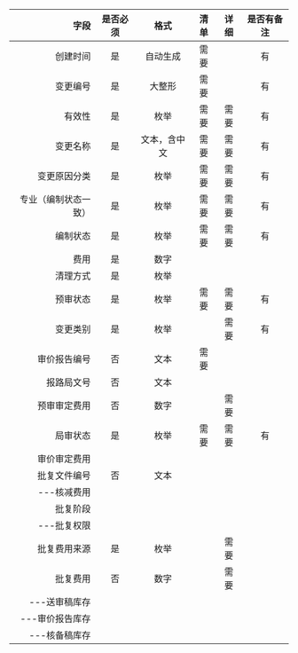|字段|是否必须|格式|清单|详细|是否有备注
-:|:-:|:-:|:-:|:-:|:-:
创建时间|是|自动生成|需要||有
变更编号|是|大整形|需要||有
有效性|是|枚举|需要|需要|有
变更名称|是|文本，含中文|需要|需要|有
变更原因分类|是|枚举|需要|需要|有
专业（编制状态一致）|是|枚举|需要|需要|有
编制状态|是|枚举|需要|需要|有
费用|是|数字||
清理方式|是|枚举||
预审状态|是|枚举|需要|需要|有
变更类别|是|枚举||需要|有
审价报告编号|否|文本|需要|
报路局文号|否|文本|||
预审审定费用|否|数字||需要|
局审状态|是|枚举|需要|需要|有
审价审定费用|||||
批复文件编号|否|文本|||
---核减费用|||||
批复阶段||||
---批复权限|||||
批复费用来源|是|枚举||需要|
批复费用|否|数字||需要|
---送审稿库存|||||
---审价报告库存|||||
---核备稿库存|||||





